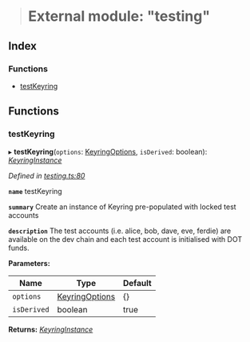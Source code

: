 > # External module: "testing"

## Index

### Functions

* [testKeyring](_testing_.md#testkeyring)

## Functions

###  testKeyring

▸ **testKeyring**(`options`: [KeyringOptions](../interfaces/_types_.keyringoptions.md), `isDerived`: boolean): *[KeyringInstance](../interfaces/_types_.keyringinstance.md)*

*Defined in [testing.ts:80](https://github.com/polkadot-js/common/blob/09e0b80/packages/keyring/src/testing.ts#L80)*

**`name`** testKeyring

**`summary`** Create an instance of Keyring pre-populated with locked test accounts

**`description`** The test accounts (i.e. alice, bob, dave, eve, ferdie)
are available on the dev chain and each test account is initialised with DOT funds.

**Parameters:**

Name | Type | Default |
------ | ------ | ------ |
`options` | [KeyringOptions](../interfaces/_types_.keyringoptions.md) |  {} |
`isDerived` | boolean | true |

**Returns:** *[KeyringInstance](../interfaces/_types_.keyringinstance.md)*